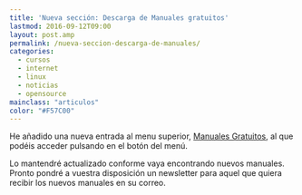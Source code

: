 ```yaml
---
title: 'Nueva sección: Descarga de Manuales gratuitos'
lastmod: 2016-09-12T09:00
layout: post.amp
permalink: /nueva-seccion-descarga-de-manuales/
categories:
  - cursos
  - internet
  - linux
  - noticias
  - opensource
mainclass: "articulos"
color: "#F57C00"
---
```


He añadido una nueva entrada al menu superior, [Manuales Gratuitos][1], al que podéis acceder pulsando en el botón del menú.

Lo mantendré actualizado conforme vaya encontrando nuevos manuales. Pronto pondré a vuestra disposición un newsletter para aquel que quiera recibir los nuevos manuales en su correo.

 [1]: https://elbauldelprogramador.com/manuales-gratuitos/
